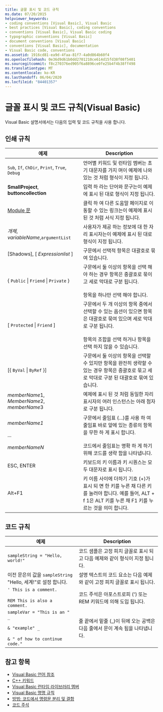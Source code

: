 ```yaml
---
title: 글꼴 표시 및 코드 규칙
ms.date: 07/20/2015
helpviewer_keywords:
- coding conventions [Visual Basic], Visual Basic
- best practices [Visual Basic], coding conventions
- conventions [Visual Basic], Visual Basic coding
- typographic conventions [Visual Basic]
- document conventions [Visual Basic]
- conventions [Visual Basic], documentation
- Visual Basic code, conventions
ms.assetid: 1916cd81-ea9d-4faa-81f7-4a0d864b60f4
ms.openlocfilehash: 0e36d9d61b0dd2701210ce614d15fd38f08f5401
ms.sourcegitcommit: f8c270376ed905f6a8896ce0fe25b4f4b38ff498
ms.translationtype: MT
ms.contentlocale: ko-KR
ms.lasthandoff: 06/04/2020
ms.locfileid: "84401357"
---
```

# <a name="typographic-and-code-conventions-visual-basic"></a>글꼴 표시 및 코드 규칙(Visual Basic)

Visual Basic 설명서에서는 다음의 입력 및 코드 규칙을 사용 합니다.  
  
## <a name="typographic-conventions"></a>인쇄 규칙  
  
|예제|Description|  
|-------------|-----------------|  
|`Sub`, `If`, `ChDir`, `Print`, `True`, `Debug`|언어별 키워드 및 런타임 멤버는 초기 대문자를 가지 며이 예제에 나와 있는 것 처럼 형식이 지정 됩니다.|  
|**SmallProject**, **buttoncollection**|입력 하 라는 단어와 문구는이 예제에 표시 된 대로 형식이 지정 됩니다.|  
|[Module 문](statements/module-statement.md)|클릭 하 여 다른 도움말 페이지로 이동할 수 있는 링크는이 예제에 표시 된 것 처럼 서식 지정 됩니다.|  
|*개체*, *variableName*,`argumentList`|사용자가 제공 하는 정보에 대 한 자리 표시자는이 예제에 표시 된 대로 형식이 지정 됩니다.|  
|[Shadows], [ *Expressionlist* ]|구문에서 선택적 항목은 대괄호로 묶여 있습니다.|  
|{ `Public` &#124; `Friend` &#124; `Private` }|구문에서 둘 이상의 항목을 선택 해야 하는 경우 항목은 중괄호로 묶이고 세로 막대로 구분 됩니다.<br /><br /> 항목을 하나만 선택 해야 합니다.|  
|[ `Protected` &#124; `Friend` ]|구문에서 두 개 이상의 항목 중에서 선택할 수 있는 옵션이 있으면 항목은 대괄호로 묶여 있으며 세로 막대로 구분 됩니다.<br /><br /> 항목의 조합을 선택 하거나 항목을 선택 하지 않을 수 있습니다.|  
|[{ `ByVal` &#124; `ByRef` }]|구문에서 둘 이상의 항목을 선택할 수 있지만 항목을 완전히 생략할 수 있는 경우 항목은 중괄호로 묶고 세로 막대로 구분 된 대괄호로 묶여 있습니다.|  
|*memberName*1, *MemberName*2, *memberName*3|예제에 표시 된 것 처럼 동일한 자리 표시자의 여러 인스턴스는 아래 첨자로 구분 됩니다.|  
|*memberName1*<br /><br /> ...<br /><br /> *memberNameN*|구문에서 줄임표 (...)를 사용 하 여 줄임표 바로 앞에 있는 종류의 항목을 무한 하 게 표시 합니다.<br /><br /> 코드에서 줄임표는 명확 하 게 하기 위해 코드를 생략 함을 나타냅니다.|  
|ESC, ENTER|키보드의 키 이름과 키 시퀀스는 모두 대문자로 표시 됩니다.|  
|Alt+F1|키 이름 사이에 더하기 기호 (+)가 표시 되 면 한 키를 누른 채 다른 키를 눌러야 합니다. 예를 들어, ALT + f 1은 ALT 키를 누른 채 F1 키를 누르는 것을 의미 합니다.|  
  
## <a name="code-conventions"></a>코드 규칙  
  
|예제|Description|  
|-------------|-----------------|  
|`sampleString = "Hello, world!"`|코드 샘플은 고정 피치 글꼴로 표시 되 고 다음 예제와 같이 형식이 지정 됩니다.|  
|이전 문은의 값을 `sampleString` "Hello, 세계!"로 설정 합니다.|설명 텍스트의 코드 요소는 다음 예제와 같이 고정 피치 글꼴로 표시 됩니다.|  
|`' This is a comment.`<br /><br /> `REM This is also a comment.`|코드 주석은 아포스트로피 (') 또는 REM 키워드에 의해 도입 됩니다.|  
|`sampleVar = "This is an " _`<br /><br /> `& "example" _`<br /><br /> `& " of how to continue code."`|줄 끝에서 밑줄 (_)이 뒤에 오는 공백은 다음 줄에서 문이 계속 됨을 나타냅니다.|  
  
## <a name="see-also"></a>참고 항목

- [Visual Basic 언어 참조](index.md)
- [C++ 키워드](keywords/index.md)
- [Visual Basic 런타임 라이브러리 멤버](runtime-library-members.md)
- [Visual Basic 명명 규칙](../programming-guide/program-structure/naming-conventions.md)
- [방법: 코드에서 명령문 분리 및 결합](../programming-guide/program-structure/how-to-break-and-combine-statements-in-code.md)
- [코드 주석](../programming-guide/program-structure/comments-in-code.md)
